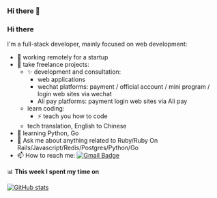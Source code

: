 ### Hi there 👋

### Hi there
I'm a full-stack developer, mainly focused on web development:

- 🔭 working remotely for a startup
- 👯 take freelance projects:
  - ✨ development and consultation:
    - web applications
    - wechat platforms: payment / official account / mini program / login web sites via wechat
    - Ali pay platforms: payment login web sites via Ali pay
  - learn coding:
    - ⚡ teach you how to code
  - tech translation, English to Chinese
- 🌱 learning Python, Go
- 💬 Ask me about anything related to Ruby/Ruby On Rails/Javascript/Redis/Postgres/Python/Go
- 📫 How to reach me: [![Gmail Badge](https://img.shields.io/badge/-space.pei@gmail.com-c14438?style=flat&logo=Gmail&logoColor=white)](mailto:space.pei@gmail.com "Connect via Email")

📊 **This week I spent my time on**

[![GitHub stats](https://github-readme-stats.vercel.app/api?username=i-free-developer)](https://github.com/anuraghazra/github-readme-stats)
